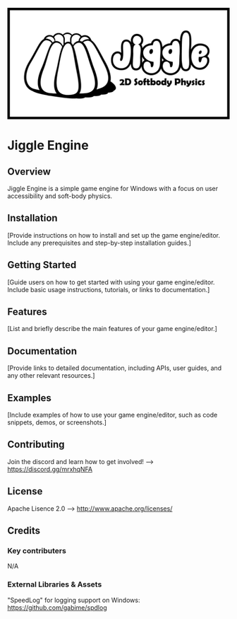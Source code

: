 ![Banner Image](graphics/GitHub/JiggleGitHubBanner.jpg)

# Jiggle Engine

## Overview
Jiggle Engine is a simple game engine for Windows with a focus on user accessibility and soft-body physics.

## Installation
[Provide instructions on how to install and set up the game engine/editor. Include any prerequisites and step-by-step installation guides.]

## Getting Started
[Guide users on how to get started with using your game engine/editor. Include basic usage instructions, tutorials, or links to documentation.]

## Features
[List and briefly describe the main features of your game engine/editor.]

## Documentation
[Provide links to detailed documentation, including APIs, user guides, and any other relevant resources.]

## Examples
[Include examples of how to use your game engine/editor, such as code snippets, demos, or screenshots.]

## Contributing
Join the discord and learn how to get involved! --> https://discord.gg/mrxhqNFA
## License
Apache Lisence 2.0 --> http://www.apache.org/licenses/

## Credits
### Key contributers
N/A
### External Libraries & Assets
"SpeedLog" for logging support on Windows: https://github.com/gabime/spdlog

